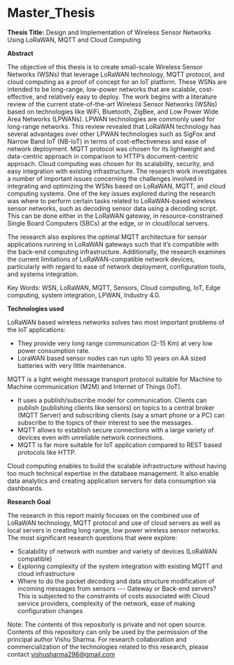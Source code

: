 # Master_Thesis
**Thesis Title:** Design and Implementation of Wireless Sensor Networks Using LoRaWAN, MQTT and Cloud Computing

**Abstract** 

The objective of this thesis is to create small-scale Wireless Sensor Networks (WSNs) that leverage LoRaWAN technology, MQTT protocol, and cloud computing as a proof of concept for an IoT platform. These WSNs are intended to be long-range, low-power networks that are scalable, cost-effective, and relatively easy to deploy. The work begins with a literature review of the current state-of-the-art Wireless Sensor Networks (WSNs) based on technologies like WiFi, Bluetooth, ZigBee, and Low Power Wide Area Networks (LPWANs). LPWAN technologies are commonly used for long-range networks. This review revealed that LoRaWAN technology has several advantages over other LPWAN technologies such as SigFox and Narrow Band IoT (NB-IoT) in terms of cost-effectiveness and ease of network deployment. MQTT protocol was chosen for its lightweight and data-centric
approach in comparison to HTTP’s document-centric approach. Cloud computing was chosen for its scalability, security, and easy integration with existing infrastructure.
The research work investigates a number of important issues concerning the challenges involved in integrating and optimizing the WSNs based on LoRaWAN, MQTT, and cloud
computing systems. One of the key issues explored during the research was where to perform certain tasks related to LoRaWAN-based wireless sensor networks, such as decoding
sensor data using a decoding script. This can be done either in the LoRaWAN gateway, in resource-constrained Single Board Computers (SBCs) at the edge, or in cloud/local servers.

The research also explores the optimal MQTT architecture for sensor applications running in LoRaWAN gateways such that it’s compatible with the back-end computing infrastructure. Additionally, the research examines the current limitations of LoRaWAN-compatible network devices, particularly with regard to ease of network deployment, configuration tools, and systems integration.

Key Words: WSN, LoRaWAN, MQTT, Sensors, Cloud computing, IoT, Edge computing, system integration, LPWAN, Industry 4.0.

**Technologies used**

LoRaWAN based wireless networks solves two most important problems of the IoT applications: 
- They provide very long range communication (2-15 Km) at very low power consumption rate.
- LoraWAN based sensor nodes can run upto 10 years on AA sized batteries with very little maintenance.

MQTT is a light weight message transport protocol suitable for Machine to Machine communication (M2M) and Internet of Things (IoT).
- It uses a publish/subscribe model for communication. Clients can publish (publishing clients like sensors) on topics to a central broker (MQTT Server)
and subscribing clients (say a smart phone or a PC) can subscribe to the topics of their interest to see the messages.
- MQTT allows to establish secure connections with a large variety of devices even with unreliable network connections. 
- MQTT is far more suitable for IoT application compared to REST based protocols like HTTP.

Cloud computing enables to build the scalable infrastructure without having too much technical expertise in the database management.
It also enable data analytics and creating application servers for data consumption via dashboards.

**Research Goal**

The research in this report mainly focuses on the combined use of LoRaWAN technology, MQTT protocol and use of cloud
servers as well as local servers in creating long range, low power wireless sensor networks. The most significant research questions that were explore:
- Scalability of network with number and variety of devices (LoRaWAN compatible)
- Exploring complexity of the system integration with existing MQTT and cloud infrastructure
- Where to do the packet decoding and data structure modification of incoming messages from sensors --- Gateway or Back-end servers?
This is subjected to the constraints of costs associated with Cloud service providers, complexity of the network, ease of making configuration changes


Note: The contents of this repositorly is private and not open source. Contents of this repository can only be used by the permission of the principal author Vishu Sharma.
For research collaboration and commercialization of the technologies related to this research, please contact vishusharma296@gmail.com
